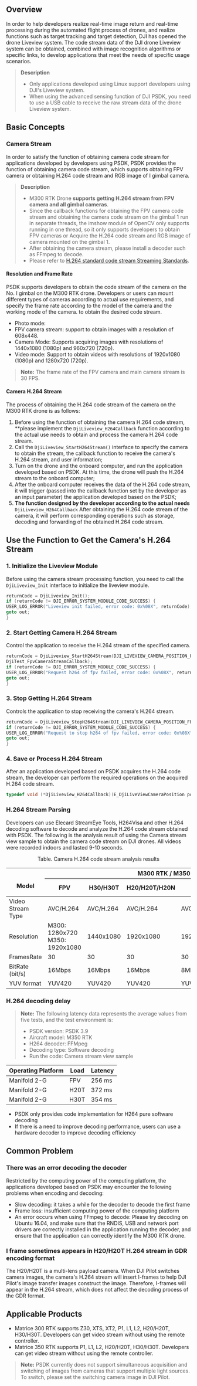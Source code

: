 ## Overview
In order to help developers realize real-time image return and real-time processing during the automated flight process of drones, and realize functions such as target tracking and target detection, DJI has opened the drone Liveview system. The code stream data of the DJI drone Liveview system can be obtained, combined with image recognition algorithms or specific links, to develop applications that meet the needs of specific usage scenarios.

> **Description**
>
> * Only applications developed using Linux support developers using DJI's Liveview system.
> * When using the advanced sensing function of DJI PSDK, you need to use a USB cable to receive the raw stream data of the drone Liveview system.

## Basic Concepts

### Camera Stream
In order to satisfy the function of obtaining camera code stream for applications developed by developers using PSDK, PSDK provides the function of obtaining camera code stream, which supports obtaining FPV camera or obtaining H.264 code stream and RGB image of I gimbal camera.

> **Description**
> * M300 RTK Drone **supports getting H.264 stream from FPV camera and all gimbal cameras**.
> * Since the callback functions for obtaining the FPV camera code stream and obtaining the camera code stream on the gimbal 1 run in separate threads, the imshow module of OpenCV only supports running in one thread, so it only supports developers to obtain FPV cameras or Acquire the H.264 code stream and RGB image of camera mounted on the gimbal 1.
> * After obtaining the camera stream, please install a decoder such as FFmpeg to decode.
> * Please refer to [H.264 standard code stream Streaming Standards](https://www.itu.int/rec/T-REC-H.264-201906-I/en).

#### Resolution and Frame Rate
PSDK supports developers to obtain the code stream of the camera on the No. I gimbal on the M300 RTK drone. Developers or users can mount different types of cameras according to actual use requirements, and specify the frame rate according to the model of the camera and the working mode of the camera. to obtain the desired code stream.
* Photo mode:
* FPV camera stream: support to obtain images with a resolution of 608x448.
* Camera Mode: Supports acquiring images with resolutions of 1440x1080 (1080p) and 960x720 (720p).
* Video mode: Support to obtain videos with resolutions of 1920x1080 (1080p) and 1280x720 (720p).
> **Note:** The frame rate of the FPV camera and main camera stream is 30 FPS.

#### Camera H.264 Stream
The process of obtaining the H.264 code stream of the camera on the M300 RTK drone is as follows:
1. Before using the function of obtaining the camera H.264 code stream, **please implement the `DjiLiveview_H264Callback` function according to the actual use needs to obtain and process the camera H.264 code stream.
2. Call the `DjiLiveview_StartH264Stream()` interface to specify the camera to obtain the stream, the callback function to receive the camera's H.264 stream, and user information;
3. Turn on the drone and the onboard computer, and run the application developed based on PSDK. At this time, the drone will push the H.264 stream to the onboard computer;
4. After the onboard computer receives the data of the H.264 code stream, it will trigger (passed into the callback function set by the developer as an input parameter) the application developed based on the PSDK;
5. **The function designed by the developer according to the actual needs** `DjiLiveview_H264Callback` After obtaining the H.264 code stream of the camera, it will perform corresponding operations such as storage, decoding and forwarding of the obtained H.264 code stream.

## Use the Function to Get the Camera's H.264 Stream
### 1. Initialize the Liveview Module

Before using the camera stream processing function, you need to call the `DjiLiveview_Init` interface to initialize the liveview module.

```c
returnCode = DjiLiveview_Init();
if (returnCode != DJI_ERROR_SYSTEM_MODULE_CODE_SUCCESS) {
USER_LOG_ERROR("Liveview init failed, error code: 0x%08X", returnCode);
goto out;
}
```

### 2. Start Getting Camera H.264 Stream

Control the application to receive the H.264 stream of the specified camera.

```c
returnCode = DjiLiveview_StartH264Stream(DJI_LIVEVIEW_CAMERA_POSITION_FPV, DJI_LIVEVIEW_CAMERA_SOURCE_DEFAULT,
DjiTest_FpvCameraStreamCallback);
if (returnCode != DJI_ERROR_SYSTEM_MODULE_CODE_SUCCESS) {
USER_LOG_ERROR("Request h264 of fpv failed, error code: 0x%08X", returnCode);
goto out;
}
```
### 3. Stop Getting H.264 Stream
Controls the application to stop receiving the camera's H.264 stream.

```c
returnCode = DjiLiveview_StopH264Stream(DJI_LIVEVIEW_CAMERA_POSITION_FPV);
if (returnCode != DJI_ERROR_SYSTEM_MODULE_CODE_SUCCESS) {
USER_LOG_ERROR("Request to stop h264 of fpv failed, error code: 0x%08X", returnCode);
goto out;
}
```

### 4. Save or Process H.264 Stream
After an application developed based on PSDK acquires the H.264 code stream, the developer can perform the required operations on the acquired H.264 code stream.

```c
typedef void (*DjiLiveview_H264Callback)(E_DjiLiveViewCameraPosition position, const uint8_t *buf, uint32_t len);
```

### H.264 Stream Parsing
Developers can use Elecard StreamEye Tools, H264Visa and other H.264 decoding software to decode and analyze the H.264 code stream obtained with PSDK. The following is the analysis result of using the Camera stream view sample to obtain the camera code stream on DJI drones. All videos were recorded indoors and lasted 9-10 seconds.


<div>
<div style="text-align: center"><p> Table. Camera H.264 code stream analysis results </p></div>
<table>
<thead>
  <tr>
    <th rowspan="2"><br>Model<br></th>
    <th colspan="6">M300 RTK / M350 RTK</th>
    <th colspan="2">M30</th>
    <th colspan="2">M30T</th>
    <th>M3E</th>
    <th>M3T</th>
    <th>M3D</th>
    <th>M3TD</th>
  </tr>
  <tr>
    <th>FPV</th>
    <th>H30/H30T</th>
    <th>H20/H20T/H20N</th>
    <th>P1</th>
    <th>L1</th>
    <th>L2</th>
    <th>FPV</th>
    <th>Main camera</th>
    <th>FPV</th>
    <th>Main camera</th>
    <th>Main camera</th>
    <th>Main camera</th>
    <th>Main camera</th>
    <th>Main camera</th>
  </tr>
</thead>
<tbody>
  <tr>
    <td>Video Stream Type</td>
    <td>AVC/H.264</td>
    <td>AVC/H.264</td>
    <td>AVC/H.264</td>
    <td>AVC/H.264</td>
    <td>AVC/H.264</td>
    <td>AVC/H.264</td>
    <td>AVC/H.264</td>
    <td>AVC/H.264</td>
    <td>AVC/H.264</td>
    <td>AVC/H.264</td>
    <td>AVC/H.264</td>
    <td>AVC/H.264</td>
    <td>AVC/H.264</td>
    <td>AVC/H.264</td>
  </tr>
  <tr>
    <td>Resolution</td>
    <td>M300: 1280x720<br>M350: 1920x1080</td>
    <td>1440x1080</td>
    <td>1920x1080</td>
    <td>1920x1080</td>
    <td>1920x1080</td>
    <td>1920x1080</td>
    <td>1920x1080</td>
    <td>1920x1080</td>
    <td>1920x1080</td>
    <td>1920x1080<br>IR:640x512/1280x1024</td>
    <td>1920x1080</td>
    <td>1920x1080<br>IR:640x512/1280x1024</td>
    <td>1920x1080</td>
    <td>1920x1080<br>IR:640x512/1280x1024</td>
  </tr>
  <tr>
    <td>FramesRate</td>
    <td>30</td>
    <td>30</td>
    <td>30</td>
    <td>30</td>
    <td>30</td>
    <td>30</td>
    <td>30</td>
    <td>30</td>
    <td>30</td>
    <td>30</td>
    <td>30</td>
    <td>30</td>
    <td>30</td>
    <td>30</td>
  </tr>
  <tr>
    <td>BitRate (bit/s)</td>
    <td>16Mbps</td>
    <td>16Mbps</td>
    <td>16Mbps</td>
    <td>8Mbps</td>
    <td>8Mbps</td>
    <td>32Mbps</td>
    <td>16Mbps</td>
    <td>16Mbps</td>
    <td>16Mbps</td>
    <td>16Mbps<br>IR:8Mbps</td>
    <td>16Mbps</td>
    <td>16Mbps<br>IR:8Mbps</td>
    <td>16Mbps</td>
    <td>16Mbps<br>IR:8Mbps</td>
  </tr>
  <tr>
    <td>YUV format</td>
    <td>YUV420</td>
    <td>YUV420</td>
    <td>YUV420</td>
    <td>YUV420</td>
    <td>YUV420</td>
    <td>YUV420</td>
    <td>YUV420</td>
    <td>YUV420</td>
    <td>YUV420</td>
    <td>YUV420</td>
    <td>YUV420</td>
    <td>YUV420</td>
    <td>YUV420</td>
    <td>YUV420</td>
  </tr>
</tbody>
</table>
</div>

### H.264 decoding delay
> **Note:** The following latency data represents the average values from five tests, and the test environment is:
> * PSDK version: PSDK 3.9
> * Aircraft model: M350 RTK
> * H264 decoder: FFMpeg
> * Decoding type: Software decoding
> * Run the code: Camera stream view sample

| Operating Platform | Load | Latency |
|--|--|--|
| Manifold 2-G | FPV | 256 ms |
| Manifold 2-G | H20T | 372 ms |
| Manifold 2-G | H30T | 354 ms |

* PSDK only provides code implementation for H264 pure software decoding
* If there is a need to improve decoding performance, users can use a hardware decoder to improve decoding efficiency


## Common Problem
### There was an error decoding the decoder
Restricted by the computing power of the computing platform, the applications developed based on PSDK may encounter the following problems when encoding and decoding:
* Slow decoding: it takes a while for the decoder to decode the first frame
* Frame loss: insufficient computing power of the computing platform
* An error occurs when using FFmpeg to decode: Please try decoding on Ubuntu 16.04, and make sure that the RNDIS, USB and network port drivers are correctly installed in the application running the decoder, and ensure that the application can correctly identify the M300 RTK drone.

### I frame sometimes appears in H20/H20T H.264 stream in GDR encoding format
The H20/H20T is a multi-lens payload camera. When DJI Pilot switches camera images, the camera's H.264 stream will insert I-frames to help DJI Pilot's image transfer images construct the image. Therefore, I-frames will appear in the H.264 stream, which does not affect the decoding process of the GDR format.

## Applicable Products
* Matrice 300 RTK supports Z30, XTS, XT2, P1, L1, L2, H20/H20T, H30/H30T. Developers can get video stream without using the remote controller.
* Matrice 350 RTK supports P1, L1, L2, H20/H20T, H30/H30T. Developers can get video stream without using the remote controller.
> **Note:** PSDK currently does not support simultaneous acquisition and switching of images from cameras that support multiple light sources. To switch, please set the switching camera image in DJI Pilot.
